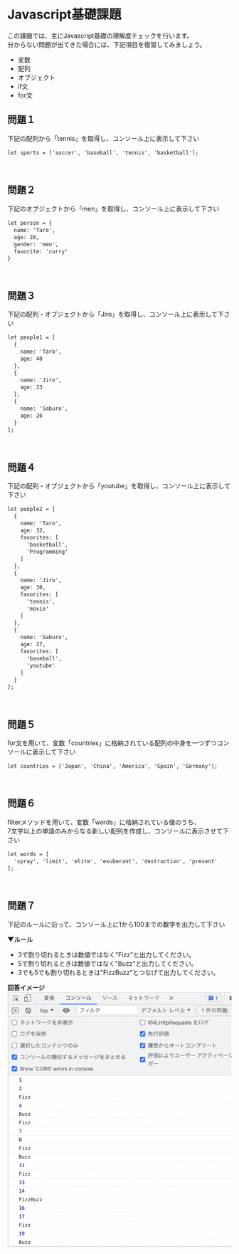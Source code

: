 # Javascript基礎課題

この課題では、主にJavascript基礎の理解度チェックを行います。  
分からない問題が出てきた場合には、下記項目を復習してみましょう。  
- 変数
- 配列
- オブジェクト
- if文
- for文

## 問題１
下記の配列から「tennis」を取得し、コンソール上に表示して下さい
```
let sports = ['soccer', 'baseball', 'tennis', 'basketball'];
```
<br>

## 問題２
下記のオブジェクトから「men」を取得し、コンソール上に表示して下さい
```
let person = {
  name: 'Taro',
  age: 28,
  gender: 'men',
  favorite: 'curry'
}
```
<br>

## 問題３
下記の配列・オブジェクトから「Jiro」を取得し、コンソール上に表示して下さい
```
let people1 = [
  {
    name: 'Taro',
    age: 40
  },
  {
    name: 'Jiro',
    age: 33
  },
  {
    name: 'Saburo',
    age: 26
  }
];
```
<br>

## 問題４
下記の配列・オブジェクトから「youtube」を取得し、コンソール上に表示して下さい
```
let people2 = [
  {
    name: 'Taro',
    age: 32,
    favorites: [
      'basketball',
      'Programming'
    ]
  },
  {
    name: 'Jiro',
    age: 30,
    favorites: [
      'tennis',
      'movie'
    ]
  },
  {
    name: 'Saburo',
    age: 27,
    favorites: [
      'baseball',
      'youtube'
    ]
  }
];
```
<br>

## 問題５
for文を用いて、変数「countries」に格納されている配列の中身を一つずつコンソールに表示して下さい
```
let countries = ['Japan', 'China', 'America', 'Spain', 'Germany'];
```
<br>

## 問題６
filterメソッドを用いて、変数「words」に格納されている値のうち、  
7文字以上の単語のみからなる新しい配列を作成し、コンソールに表示させて下さい
```
let words = [
  'spray', 'limit', 'elite', 'exuberant', 'destruction', 'present'
];
```
<br>

## 問題７
下記のルールに沿って、コンソール上に1から100までの数字を出力して下さい

**▼ルール**
- 3で割り切れるときは数値ではなく"Fizz"と出力してください。
- 5で割り切れるときは数値ではなく"Buzz"と出力してください。
- 3でも5でも割り切れるときは"FizzBuzz"とつなげて出力してください。

**回答イメージ**
![fizubazzイメージ](./images/fizubazz.png)